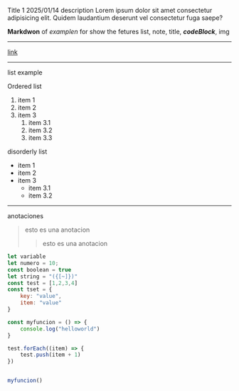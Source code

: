 Title 1 
2025/01/14
description Lorem ipsum dolor sit amet consectetur adipisicing elit. Quidem laudantium deserunt vel consectetur fuga saepe?

**Markdwon** of *examplen* for show the fetures 
list, note, title, ***codeBlock***, img 

---

[link](https://google.com)


---

list example

Ordered list

1. item 1
2. item 2
3. item 3
    1. item 3.1
    2. item 3.2
    3. item 3.3

disorderly list

- item 1
- item 2
- item 3
    - item 3.1
    - item 3.2

---
 anotaciones 

> esto es una anotacion
>
>> esto es una anotacion


```js
let variable 
let numero = 10; 
const boolean = true
let string = "({[~]})"
const test = [1,2,3,4]
const tset = {
    key: "value",
    item: "value"
}

const myfuncion = () => {
    console.log("helloworld")
}

test.forEach((item) => {
    test.push(item + 1)
})


myfuncion()

```
